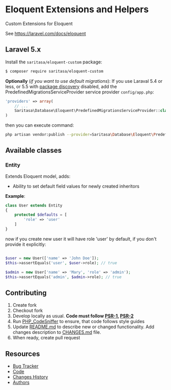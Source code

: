 # Eloquent Extensions and Helpers

Custom Extensions for Eloquent

See https://laravel.com/docs/eloquent


## Laravel 5.x

Install the ```saritasa/eloquent-custom``` package:

```bash
$ composer require saritasa/eloquent-custom
```

**Optionally** (*if you want to use default migrations*):
If you use Laraval 5.4 or less,
or 5.5 with [package discovery](https://laravel.com/docs/5.5/packages#package-discovery) disabled,
add the PredefinedMigrationsServiceProvider service provider ``config/app.php``:

```php
'providers' => array(
    // ...
    Saritasa\Database\Eloquent\PredefinedMigrationsServiceProvider::class,
)
```

then you can execute command:

```bash
php artisan vendor:publish --provider=Saritasa\Database\Eloquent\PredefinedMigrationsServiceProvider --tag=migrations
```

## Available classes

### Entity
Extends Eloquent model, adds:

* Ability to set default field values for newly created inheritors

**Example**:
```php
class User extends Entity
{
    protected $defaults = [
        'role' => 'user'
    ]
}
```

now if you create new user it will have role 'user' by default,
if you don't provide it explicitly:

```php

$user = new User(['name' => 'John Doe']);
$this->assertEquals('user', $user->role); // true

$admin = new User['name' => 'Mary', 'role' => 'admin');
$this->assertEquals('admin', $admin->role); // true

```

## Contributing

1. Create fork
2. Checkout fork
3. Develop locally as usual. **Code must follow [PSR-1](http://www.php-fig.org/psr/psr-1/), [PSR-2](http://www.php-fig.org/psr/psr-2/)**
4. Run [PHP_CodeSniffer](https://github.com/squizlabs/PHP_CodeSniffer) to ensure, that code follows style guides
5. Update [README.md](README.md) to describe new or changed functionality. Add changes description to [CHANGES.md](CHANGES.md) file.
6. When ready, create pull request

## Resources

* [Bug Tracker](http://github.com/saritasa/php-eloquent-custom/issues)
* [Code](http://github.com/saritasa/php-eloquent-custom)
* [Changes History](CHANGES.md)
* [Authors](http://github.com/saritasa/php-eloquent-custom/contributors)
